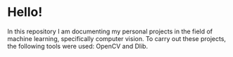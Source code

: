 # Hello!
In this repository I am documenting my personal projects in the field of machine learning, specifically computer vision. 
To carry out these projects, the following tools were used: OpenCV and Dlib.
